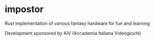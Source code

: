 # impostor
Rust implementation of various fantasy hardware for fun and learning

Development sponsored by AIV (Accademia Italiana Videogiochi)
